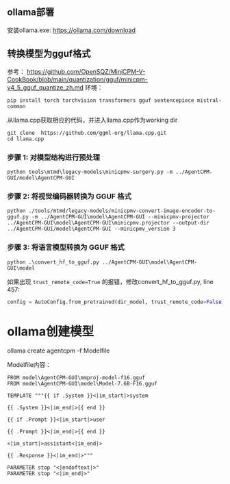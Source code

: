 ## ollama部署
安装ollama.exe: https://ollama.com/download

## 转换模型为gguf格式
参考： https://github.com/OpenSQZ/MiniCPM-V-CookBook/blob/main/quantization/gguf/minicpm-v4_5_gguf_quantize_zh.md
环境：
```
pip install torch torchvision transformers gguf sentencepiece mistral-common
```

从llama.cpp获取相应的代码，并进入llama.cpp作为working dir
```
git clone  https://github.com/ggml-org/llama.cpp.git
cd llama.cpp
```

### 步骤 1: 对模型结构进行预处理
```
python tools\mtmd\legacy-models\minicpmv-surgery.py -m ../AgentCPM-GUI/model\AgentCPM-GUI
```

### 步骤 2: 将视觉编码器转换为 GGUF 格式
```
python ./tools/mtmd/legacy-models/minicpmv-convert-image-encoder-to-gguf.py -m ../AgentCPM-GUI\model\AgentCPM-GUI --minicpmv-projector ../AgentCPM-GUI\model\AgentCPM-GUI\minicpmv.projector --output-dir ../AgentCPM-GUI/model\AgentCPM-GUI --minicpmv_version 3
```

### 步骤 3: 将语言模型转换为 GGUF 格式
```
python .\convert_hf_to_gguf.py ../AgentCPM-GUI\model\AgentCPM-GUI\model
```

如果出现 `trust_remote_code=True` 的报错，修改convert_hf_to_gguf.py, line 457: 
```python
config = AutoConfig.from_pretrained(dir_model, trust_remote_code=False).to_dict()
```

# ollama创建模型
ollama create agentcpm -f Modelfile

Modelfile内容：
```
FROM model\AgentCPM-GUI\mmproj-model-f16.gguf
FROM model\AgentCPM-GUI\model\Model-7.6B-F16.gguf

TEMPLATE """{{ if .System }}<|im_start|>system
 
{{ .System }}<|im_end|>{{ end }}
 
{{ if .Prompt }}<|im_start|>user
 
{{ .Prompt }}<|im_end|>{{ end }}
 
<|im_start|>assistant<|im_end|>
 
{{ .Response }}<|im_end|>"""
 
PARAMETER stop "<|endoftext|>"
PARAMETER stop "<|im_end|>"
```
